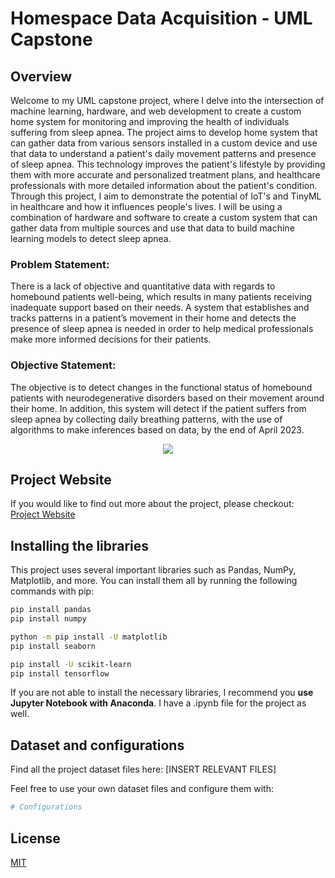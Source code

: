 # Homespace Data Acquisition - UML Capstone

## Overview

Welcome to my UML capstone project, where I delve into the intersection of machine learning, hardware, and web development to create a custom home system for monitoring and improving the health of individuals suffering from sleep apnea. The project aims to develop home system that can gather data from various sensors installed in a custom device and use that data to understand a patient's daily movement patterns and presence of sleep apnea. This technology improves the patient's lifestyle by providing them with more accurate and personalized treatment plans, and healthcare professionals with more detailed information about the patient's condition. Through this project, I aim to demonstrate the potential of IoT's and TinyML in healthcare and how it influences people's lives. I will be using a combination of hardware and software to create a custom system that can gather data from multiple sources and use that data to build machine learning models to detect sleep apnea.

### Problem Statement:

There is a lack of objective and quantitative data with regards to homebound patients well-being, which results in many patients receiving inadequate support based on their needs. A system that establishes and tracks patterns in a patient’s movement in their home and detects the presence of sleep apnea is needed in order to help medical professionals make more informed decisions for their patients.

### Objective Statement:

The objective is to detect changes in the functional status of homebound patients with neurodegenerative disorders based on their movement around their home. In addition, this system will detect if the patient suffers from sleep apnea by collecting daily breathing patterns, with the use of algorithms to make inferences based on data, by the end of April 2023.

<div align="center">

<img src="https://user-images.githubusercontent.com/113388793/212787252-fa01d1b9-34f5-4cf9-854a-c7954e988268.png" >

</div>


## Project Website

If you would like to find out more about the project, please checkout: [Project Website](https://www.google.com)

## Installing the libraries

This project uses several important libraries such as Pandas, NumPy, Matplotlib, and more. You can install them all by running the following commands with pip:

```bash 
pip install pandas
pip install numpy

python -m pip install -U matplotlib
pip install seaborn

pip install -U scikit-learn
pip install tensorflow

```

If you are not able to install the necessary libraries, I recommend you **use Jupyter Notebook with Anaconda**. I have a .ipynb file for the project as well.


## Dataset and configurations

Find all the project dataset files here: [INSERT RELEVANT FILES]

Feel free to use your own dataset files and configure them with: 

```python
# Configurations
```


## License

[MIT](https://choosealicense.com/licenses/mit/)

